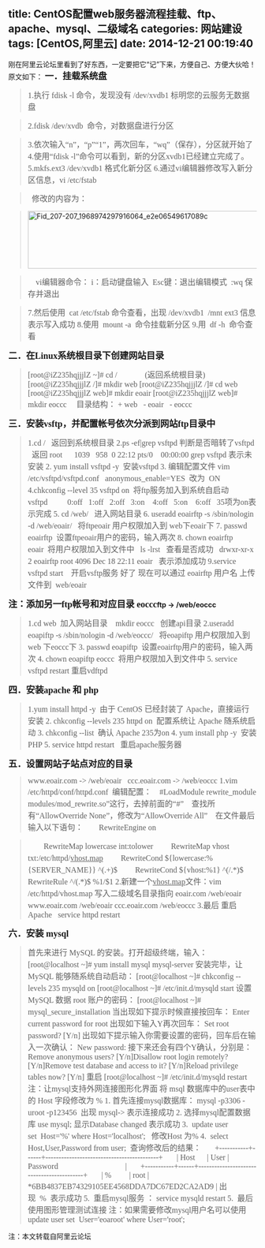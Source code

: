 title: CentOS配置web服务器流程挂载、ftp、apache、mysql、二级域名
categories: 网站建设
tags: [CentOS,阿里云]
date: 2014-12-21 00:19:40
---
刚在阿里云论坛里看到了好东西，一定要把它“记”下来，方便自己、方便大伙哈！
原文如下：
<span style="font-size: large;"><span style="font-family: 微软雅黑;"><b>一．挂载系统盘</b></span></span>
<blockquote><span style="font-size: medium;"><span style="font-family: 微软雅黑;">1.执行 fdisk -l 命令，发现没有 /dev/xvdb1 标明您的<span id="rlt_7">云服务</span>无数据盘</span></span></blockquote>
<blockquote><span style="font-size: medium;"><span style="font-family: 微软雅黑;">2.fdisk /dev/xvdb  命令，对数据盘进行分区</span></span></blockquote>
<blockquote><span style="font-size: medium;"><span style="font-family: 微软雅黑;">3.依次输入“n”，“p”“1”，两次回车，“wq”（保存），分区就开始了</span></span>
<span style="font-size: medium;"><span style="font-family: 微软雅黑;">4.使用“fdisk -l”命令可以看到，新的分区xvdb1已经建立完成了。</span></span>
<span style="font-size: medium;"><span style="font-family: 微软雅黑;">5.mkfs.ext3 /dev/xvdb1 格式化新分区</span></span>
<span style="font-size: medium;"><span style="font-family: 微软雅黑;">6.通过vi编辑器修改写入新分区信息，vi /etc/fstab</span></span></blockquote>
<blockquote><span style="font-size: medium;"><span style="font-family: 微软雅黑;">  修改的内容为：</span></span></blockquote>
<blockquote><a href="http://uu126.cn/wp-content/uploads/2014/12/Fid_207-207_1968974297916064_e2e06549617089c.png"><img class="alignnone size-full wp-image-1304" src="http://uu126.cn/wp-content/uploads/2014/12/Fid_207-207_1968974297916064_e2e06549617089c.png" alt="Fid_207-207_1968974297916064_e2e06549617089c" width="697" height="117" /></a></blockquote>
<blockquote><span style="font-size: medium;"><span style="font-family: 微软雅黑;">  </span></span><span style="font-size: medium;"><span style="font-family: 微软雅黑;">  vi编辑器命令： i：启动键盘输入  Esc键：退出编辑模式  :wq 保存并退出</span></span></blockquote>
<blockquote><span style="font-size: medium;"><span style="font-family: 微软雅黑;">7.然后使用  cat /etc/fstab 命令查看，出现 /dev/xvdb1  /mnt ext3 信息表示写入成功</span></span>
<span style="font-size: medium;"><span style="font-family: 微软雅黑;">8.使用  mount -a  命令挂载新分区</span></span>
<span style="font-size: medium;"><span style="font-family: 微软雅黑;">9.用  df -h  命令查看</span></span></blockquote>
<span style="font-size: large;"><span style="font-family: 微软雅黑;"><b>二．在<span id="rlt_9">Linux</span>系统根目录下创建<span id="rlt_1">网站</span>目录</b></span></span>
<blockquote><span style="font-size: medium;"><span style="font-family: 微软雅黑;">[root@iZ235hqjjjlZ ~]# cd /              (返回系统根目录)</span></span>
<span style="font-size: medium;"><span style="font-family: 微软雅黑;">[root@iZ235hqjjjlZ /]# mkdir web</span></span>
<span style="font-size: medium;"><span style="font-family: 微软雅黑;">[root@iZ235hqjjjlZ /]# cd web</span></span>
<span style="font-size: medium;"><span style="font-family: 微软雅黑;">[root@iZ235hqjjjlZ web]# mkdir eoair</span></span>
<span style="font-size: medium;"><span style="font-family: 微软雅黑;">[root@iZ235hqjjjlZ web]# mkdir eoccc    </span></span>
<span style="font-size: medium;"><span style="font-family: 微软雅黑;">目录结构：</span></span>
<span style="font-size: medium;"><span style="font-family: 微软雅黑;">+ web</span></span>
<span style="font-size: medium;"><span style="font-family: 微软雅黑;">  - eoair</span></span>
<span style="font-size: medium;"><span style="font-family: 微软雅黑;">  - eoccc</span></span></blockquote>
<span style="font-size: large;"><span style="font-family: 微软雅黑;"><b>三．安装vsftp，并<span id="rlt_4">配置</span>帐号依次分派到网站ftp目录中</b></span></span>
<blockquote><span style="font-size: medium;"><span style="font-family: 微软雅黑;">1.cd /   返回到系统根目录</span></span>
<span style="font-size: medium;"><span style="font-family: 微软雅黑;">2.ps -ef|grep vsftpd 判断是否暗转了vsftpd</span></span>
<span style="font-size: medium;"><span style="font-family: 微软雅黑;">  返回 root      1039   958  0 22:12 pts/0    00:00:00 grep vsftpd 表示未安装</span></span>
<span style="font-size: medium;"><span style="font-family: 微软雅黑;">2. yum install vsftpd -y  安装vsftpd</span></span>
<span style="font-size: medium;"><span style="font-family: 微软雅黑;">3. 编辑配置文件 vim /etc/vsftpd/vsftpd.conf </span></span>
<span style="font-size: medium;"><span style="font-family: 微软雅黑;">  anonymous_enable=YES  改为  ON</span></span>
<span style="font-size: medium;"><span style="font-family: 微软雅黑;">4.chkconfig --level 35 vsftpd on  将ftp服务加入到系统<span id="rlt_3">自</span>启动</span></span>
<span style="font-size: medium;"><span style="font-family: 微软雅黑;">   vsftpd          0:off   1:off   2:off   3:on    4:off   5:on    6:off   35项为on表示完成</span></span>
<span style="font-size: medium;"><span style="font-family: 微软雅黑;">5. cd /web/   进入网站目录</span></span>
<span style="font-size: medium;"><span style="font-family: 微软雅黑;">6. useradd eoairftp -s /sbin/nologin -d /web/eoair/   将ftpeoair 用户权限加入到 web下eoair下</span></span>
<span style="font-size: medium;"><span style="font-family: 微软雅黑;">7. passwd eoairftp  设置ftpeoair用户的密码，输入两次</span></span>
<span style="font-size: medium;"><span style="font-family: 微软雅黑;">8. chown eoairftp eoair  将用户权限加入到文件中</span></span>
<span style="font-size: medium;"><span style="font-family: 微软雅黑;">  ls -lrst   查看是否成功</span></span>
<span style="font-size: medium;"><span style="font-family: 微软雅黑;">  drwxr-xr-x 2 eoairftp root 4096 Dec 18 22:11 eoair   表示添加成功</span></span>
<span style="font-size: medium;"><span style="font-family: 微软雅黑;">9.service vsftpd start    开启vsftp服务</span></span>
<span style="font-size: medium;"><span style="font-family: 微软雅黑;">好了 现在可以通过 eoairftp 用户名 <span id="rlt_6">上传</span>文件到  web/eoair</span></span></blockquote>
<span style="font-size: large;"><span style="font-family: 微软雅黑;"><b>注：添加另一ftp帐号和对应目录 eoccc</b></span></span><b>ftp</b><b> -&gt; /web/eoccc</b>
<blockquote><span style="font-size: medium;"><span style="font-family: 微软雅黑;">1.cd web  加入网站目录    mkdir eoccc   创建api目录</span></span>
<span style="font-size: medium;"><span style="font-family: 微软雅黑;">2.useradd eoapiftp -s /sbin/nologin -d /web/eoccc/   将eoapiftp 用户权限加入到 web 下eoccc下</span></span>
<span style="font-size: medium;"><span style="font-family: 微软雅黑;">3. passwd eoapiftp  设置eoairftp用户的密码，输入两次</span></span>
<span style="font-size: medium;"><span style="font-family: 微软雅黑;">4. chown eoapiftp eoccc  将用户权限加入到文件中</span></span>
<span style="font-size: medium;"><span style="font-family: 微软雅黑;">5. service vsftpd restart 重启vdftpd</span></span></blockquote>
<span style="font-size: large;"><span style="font-family: 微软雅黑;"><b>四．安装apache 和 <span id="rlt_8">php</span></b></span></span>
<blockquote><span style="font-size: medium;"><span style="font-family: 微软雅黑;">1.yum install httpd -y  由于 CentOS 已经封装了 Apache，直接运行安装</span></span>
<span style="font-size: medium;"><span style="font-family: 微软雅黑;">2. chkconfig --levels 235 httpd on  配置系统让 Apache 随系统启动</span></span>
<span style="font-size: medium;"><span style="font-family: 微软雅黑;">3. chkconfig --list  确认 Apache 235为on</span></span>
<span style="font-size: medium;"><span style="font-family: 微软雅黑;">4. yum install php -y  安装 PHP</span></span>
<span style="font-size: medium;"><span style="font-family: 微软雅黑;">5. service httpd restart   重启apache服务器</span></span></blockquote>
<span style="font-size: large;"><span style="font-family: 微软雅黑;"><b>五．设置网站子站点对应的目录</b></span></span>
<blockquote><span style="font-size: medium;"><span style="font-family: 微软雅黑;">www.eoair.com -&gt; /web/eoair   ccc.eoair.com -&gt; /web/eoccc</span></span>
<span style="font-size: medium;"><span style="font-family: 微软雅黑;">1.vim /etc/httpd/conf/httpd.conf  编辑配置：</span></span>
<span style="font-size: medium;"><span style="font-family: 微软雅黑;">   #LoadModule rewrite_module modules/mod_rewrite.so”这行，去掉前面的“#”</span></span>
<span style="font-size: medium;"><span style="font-family: 微软雅黑;">   查找所有“AllowOverride None”，修改为“AllowOverride All”</span></span>
<span style="font-size: medium;"><span style="font-family: 微软雅黑;">   在文件最后输入以下语句：</span></span>
<span style="font-size: medium;"><span style="font-family: 微软雅黑;">       RewriteEngine on</span></span></blockquote>
<blockquote><span style="font-size: medium;"><span style="font-family: 微软雅黑;">　　RewriteMap lowercase int:tolower</span></span>
<span style="font-size: medium;"><span style="font-family: 微软雅黑;">　　RewriteMap vhost txt:/etc/httpd/<span style="text-decoration: underline;">vhost.map</span></span></span>
<span style="font-size: medium;"><span style="font-family: 微软雅黑;">　　RewriteCond ${lowercase:%{SERVER_NAME}} ^(.+)$</span></span>
<span style="font-size: medium;"><span style="font-family: 微软雅黑;">　　RewriteCond ${vhost:%1} ^(/.*)$</span></span>
<span style="font-size: medium;"><span style="font-family: 微软雅黑;">　　RewriteRule ^/(.*)$ %1/$1</span></span>
<span style="font-size: medium;"><span style="font-family: 微软雅黑;">2.新建一个<span style="text-decoration: underline;">vhost.map</span>文件：vim /etc/httpd/vhost.map 写入二级<span id="rlt_2">域名</span>目录指向</span></span>
<span style="font-size: medium;"><span style="font-family: 微软雅黑;">eoair.com /web/eoair    </span></span>
<span style="font-size: medium;"><span style="font-family: 微软雅黑;">www.eoair.com /web/eoair</span></span>
<span style="font-size: medium;"><span style="font-family: 微软雅黑;">ccc.eoair.com /web/eoccc</span></span>
<span style="font-size: medium;"><span style="font-family: 微软雅黑;">3.最后 重启Apache </span></span>
<span style="font-size: medium;"><span style="font-family: 微软雅黑;">  service httpd restart</span></span></blockquote>
<span style="font-size: large;"><span style="font-family: 微软雅黑;"><b>六．安装 mysql</b></span></span>
<blockquote><span style="font-size: medium;"><span style="font-family: 微软雅黑;">首先来进行 MySQL 的安装。打开超级终端，输入：</span></span>
<span style="font-size: medium;"><span style="font-family: 微软雅黑;">[root@localhost ~]# yum install mysql mysql-server</span></span>
<span style="font-size: medium;"><span style="font-family: 微软雅黑;">安装完毕，让 MySQL 能够随系统自动启动：</span></span>
<span style="font-size: medium;"><span style="font-family: 微软雅黑;">[root@localhost ~]# chkconfig --levels 235 mysqld on</span></span>
<span style="font-size: medium;"><span style="font-family: 微软雅黑;">[root@localhost ~]# /etc/init.d/mysqld start</span></span>
<span style="font-size: medium;"><span style="font-family: 微软雅黑;">设置 MySQL 数据 root 账户的密码：</span></span>
<span style="font-size: medium;"><span style="font-family: 微软雅黑;">[root@localhost ~]# mysql_secure_installation</span></span>
<span style="font-size: medium;"><span style="font-family: 微软雅黑;">当出现如下提示时候直接按回车：</span></span>
<span style="font-size: medium;"><span style="font-family: 微软雅黑;">Enter current password for root</span></span>
<span style="font-size: medium;"><span style="font-family: 微软雅黑;">出现如下输入Y再次回车：</span></span>
<span style="font-size: medium;"><span style="font-family: 微软雅黑;">Set root password? [Y/n]</span></span>
<span style="font-size: medium;"><span style="font-family: 微软雅黑;">出现如下提示输入你需要设置的密码，回车后在输入一次确认：</span></span>
<span style="font-size: medium;"><span style="font-family: 微软雅黑;">New password:</span></span>
<span style="font-size: medium;"><span style="font-family: 微软雅黑;">接下来还会有四个Y确认，分别是：</span></span>
<span style="font-size: medium;"><span style="font-family: 微软雅黑;">Remove anonymous users? [Y/n]Disallow root login remotely? [Y/n]Remove test database and access to it? [Y/n]Reload privilege tables now? [Y/n]</span></span>
<span style="font-size: medium;"><span style="font-family: 微软雅黑;">重启</span></span>
<span style="font-size: medium;"><span style="font-family: 微软雅黑;">[root@localhost ~]# /etc/init.d/mysqld restart</span></span>
<span style="font-size: medium;"><span style="font-family: 微软雅黑;">注：让mysql支持外网连接图形化界面</span></span>
<span style="font-size: medium;"><span style="font-family: 微软雅黑;">将 msql <span id="rlt_5">数据库</span>中的user表中的 Host 字段修改为 % </span></span>
<span style="font-size: medium;"><span style="font-family: 微软雅黑;">1. 首先连接mysql数据库： mysql -p3306 -uroot -p123456  出现 mysql-&gt; 表示连接成功</span></span>
<span style="font-size: medium;"><span style="font-family: 微软雅黑;">2. 选择mysql配置数据库 use mysql; 显示Database changed 表示成功</span></span>
<span style="font-size: medium;"><span style="font-family: 微软雅黑;">3.  update user set  Host='%' where Host='localhost';   修改Host 为%</span></span>
<span style="font-size: medium;"><span style="font-family: 微软雅黑;">4.  select Host,User,Password from user;  查询修改后的结果：</span></span>
<span style="font-size: medium;"><span style="font-family: 微软雅黑;">      +-----------+------+-------------------------------------------+</span></span>
<span style="font-size: medium;"><span style="font-family: 微软雅黑;">      | Host      | User | Password                                  |</span></span>
<span style="font-size: medium;"><span style="font-family: 微软雅黑;">      +-----------+------+-------------------------------------------+</span></span>
<span style="font-size: medium;"><span style="font-family: 微软雅黑;">      | %         | root | *6BB4837EB74329105EE4568DDA7DC67ED2CA2AD9 |</span></span>
<span style="font-size: medium;"><span style="font-family: 微软雅黑;">出现  %  表示成功</span></span>
<span style="font-size: medium;"><span style="font-family: 微软雅黑;">5.  重启mysql服务 ： service mysqld restart</span></span>
<span style="font-size: medium;"><span style="font-family: 微软雅黑;">5.  最后使用图形管理测试连接</span></span>
<span style="font-size: medium;"><span style="font-family: 微软雅黑;">注：如果需要修改mysql用户名可以使用 </span></span>
<span style="font-size: medium;"><span style="font-family: 微软雅黑;">update user set  User='eoaroot' where User='root';</span></span></blockquote>
注：本文转载自阿里云论坛